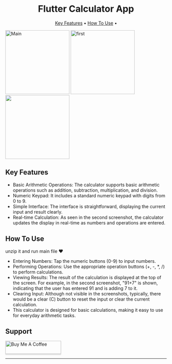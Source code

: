 
<h1 align="center">
  Flutter Calculator App
</h1>
<p align="center">
  <a href="#key-features">Key Features</a> •
  <a href="#how-to-use">How To Use</a> •
</p>

 <img src="Screenshot 2025-02-26 201407.png" alt="Main" width="200" ></img>
  <img src="Screenshot 2025-02-26 201443.png" alt="first" width="200" ></img>
   <img src="Screenshot 2025-02-26 201528.png" width="200" ></img>

## Key Features

* Basic Arithmetic Operations: The calculator supports basic arithmetic operations such as addition, subtraction, multiplication, and division.
* Numeric Keypad: It includes a standard numeric keypad with digits from 0 to 9.
* Simple Interface: The interface is straightforward, displaying the current input and result clearly.
* Real-time Calculation: As seen in the second screenshot, the calculator updates the display in real-time as numbers and operations are entered.


## How To Use

unzip it and run main file ❤️


* Entering Numbers: Tap the numeric buttons (0-9) to input numbers.
* Performing Operations: Use the appropriate operation buttons (+, -, *, /) to perform calculations.
* Viewing Results: The result of the calculation is displayed at the top of the screen. For example, in the second screenshot, "91+7" is shown, indicating that the user has entered 91 and is adding 7 to it.
* Clearing Input: Although not visible in the screenshots, typically, there would be a clear (C) button to reset the input or clear the current calculation.
* This calculator is designed for basic calculations, making it easy to use for everyday arithmetic tasks.


## Support

<a href="https://buymeacoffee.com/mohamedmkaj" target="_blank"><img src="https://www.buymeacoffee.com/assets/img/custom_images/purple_img.png" alt="Buy Me A Coffee" style="height: 41px !important;width: 174px !important;box-shadow: 0px 3px 2px 0px rgba(190, 190, 190, 0.5) !important;-webkit-box-shadow: 0px 3px 2px 0px rgba(190, 190, 190, 0.5) !important;" ></a>


---
